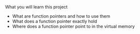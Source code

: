 What you will learn this project

* What are function pointers and how to use them
* What does a function pointer exactly hold
* Where does a function pointer point to in the virtual memory